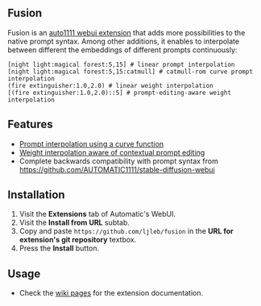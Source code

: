 ## Fusion

Fusion is an [auto1111 webui extension](https://github.com/AUTOMATIC1111/stable-diffusion-webui/wiki/Developing-extensions) that adds more possibilities to the native prompt syntax. Among other additions, it enables to interpolate between different the embeddings of different prompts continuously:

```
[night light:magical forest:5,15] # linear prompt interpolation
[night light:magical forest:5,15:catmull] # catmull-rom curve prompt interpolation
(fire extinguisher:1.0,2.0) # linear weight interpolation
[(fire extinguisher:1.0,2.0)::5] # prompt-editing-aware weight interpolation
```

## Features
- [Prompt interpolation using a curve function](https://github.com/ljleb/prompt-fusion-extension/wiki/Prompt-syntax)
- [Weight interpolation aware of contextual prompt editing](https://github.com/ljleb/prompt-fusion-extension/wiki/Weight-interpolation)
- Complete backwards compatibility with prompt syntax from https://github.com/AUTOMATIC1111/stable-diffusion-webui

## Installation
1. Visit the **Extensions** tab of Automatic's WebUI.
2. Visit the **Install from URL** subtab.
3. Copy and paste `https://github.com/ljleb/fusion` in the **URL for extension's git repository** textbox.
4. Press the **Install** button. 


## Usage
- Check the [wiki pages](https://github.com/ljleb/fusion/wiki) for the extension documentation.
